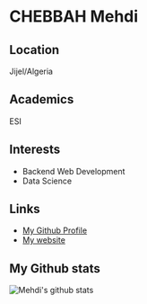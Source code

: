 # CHEBBAH Mehdi
## Location
Jijel/Algeria

## Academics
ESI

## Interests
+ Backend Web Development
+ Data Science

## Links
+ [My Github Profile](https://github.com/MehdiCHEBBAH)
+ [My website](http://mehdi-chebbah.ml)

## My Github stats
![Mehdi's github stats](https://github-readme-stats.vercel.app/api?username=MehdiCHEBBAH&show_icons=true&theme=midnight-purple)
